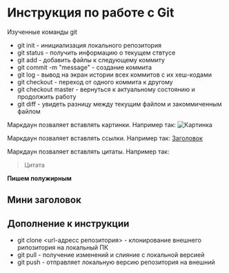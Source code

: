 #  Инструкция по работе с Git

Изученные команды git

* git init - инициализация локального репозитория
* git status - получить информацию о текущем ствтусе
* git add - добавить файлы к следующему коммиту
* git commit -m "message" - создание коммита
* git log - вывод на экран истории всех коммитов с их хеш-кодами
* git checkout - переход от одного коммита к другому
* git checkout master - вернуться к актуальному состоянию и продолжить работу
* git diff - увидеть разницу между текущим файлом и закоммиченным файлом

Маркдаун позваляет вставлять картинки. Например так:
![Картинка](VS.png)

Маркдаун позваляет вставлять ссылки. Например так:
[Заголовок](#Инструкция-по-работе-с-Git)

Маркдаун позваляет вставлять цитаты. Например так:

> Цитата 

**Пишем полужирным**

## Мини заголовок ##

## Дополнение к инструкции

* git clone <url-адресс репозитория> - клонирование внешнего рипозитория на локальный ПК
* git pull - получение изменений и слияние с локальной версией
* git push - отправляет локальную версию репозитория на внешний 

